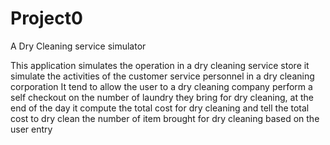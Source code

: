 # Project0
A Dry Cleaning service simulator

This application simulates the operation in a dry cleaning service store it simulate the activities of the customer service personnel in a dry cleaning corporation It tend to allow the user to a dry cleaning company perform a self checkout on the number of laundry they bring for dry cleaning, at the end of the day it compute the total cost for dry cleaning and tell the total cost to dry clean the number of item brought for dry cleaning based on the user entry
